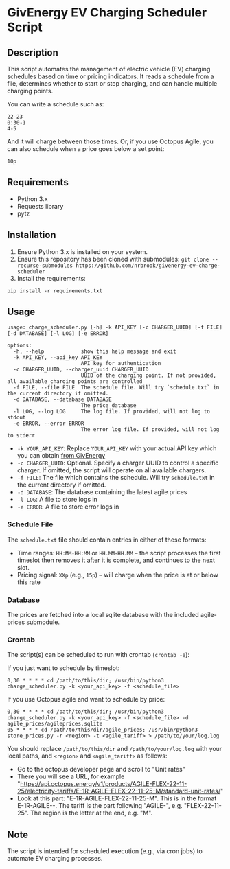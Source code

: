 # GivEnergy EV Charging Scheduler Script

## Description
This script automates the management of electric vehicle (EV) charging schedules based on time or pricing indicators. It reads a schedule from a file, determines whether to start or stop charging, and can handle multiple charging points.

You can write a schedule such as:
```
22-23
0:30-1
4-5
```
And it will charge between those times. Or, if you use Octopus Agile, you can also schedule when a price goes below a set point:
```
10p
```

## Requirements
- Python 3.x
- Requests library
- pytz

## Installation
1. Ensure Python 3.x is installed on your system.
2. Ensure this repository has been cloned with submodules: `git clone --recurse-submodules https://github.com/nrbrook/givenergy-ev-charge-scheduler`
3. Install the requirements:

```
pip install -r requirements.txt
```

## Usage
```
usage: charge_scheduler.py [-h] -k API_KEY [-c CHARGER_UUID] [-f FILE] [-d DATABASE] [-l LOG] [-e ERROR]

options:
  -h, --help            show this help message and exit
  -k API_KEY, --api_key API_KEY
                        API key for authentication
  -c CHARGER_UUID, --charger_uuid CHARGER_UUID
                        UUID of the charging point. If not provided, all available charging points are controlled
  -f FILE, --file FILE  The schedule file. Will try `schedule.txt` in the current directory if omitted.
  -d DATABASE, --database DATABASE
                        The price database
  -l LOG, --log LOG     The log file. If provided, will not log to stdout
  -e ERROR, --error ERROR
                        The error log file. If provided, will not log to stderr
```

- `-k YOUR_API_KEY`: Replace `YOUR_API_KEY` with your actual API key which you can obtain [from GivEnergy](https://api.givenergy.cloud/account-settings/api-tokens)
- `-c CHARGER_UUID`: Optional. Specify a charger UUID to control a specific charger. If omitted, the script will operate on all available chargers.
- `-f FILE`: The file which contains the schedule. Will try `schedule.txt` in the current directory if omitted.
- `-d DATABASE`: The database containing the latest agile prices
- `-l LOG`: A file to store logs in
- `-e ERROR`: A file to store error logs in

### Schedule File
The `schedule.txt` file should contain entries in either of these formats:
- Time ranges: `HH:MM-HH:MM` or `HH.MM-HH.MM` – the script processes the first timeslot then removes it after it is complete, and continues to the next slot.
- Pricing signal: `XXp` (e.g., `15p`) – will charge when the price is at or below this rate

### Database

The prices are fetched into a local sqlite database with the included agile-prices submodule.

### Crontab

The script(s) can be scheduled to run with crontab (`crontab -e`):

If you just want to schedule by timeslot:

```
0,30 * * * * cd /path/to/this/dir; /usr/bin/python3 charge_scheduler.py -k <your_api_key> -f <schedule_file>
```

If you use Octopus agile and want to schedule by price:

```
0,30 * * * * cd /path/to/this/dir; /usr/bin/python3 charge_scheduler.py -k <your_api_key> -f <schedule_file> -d agile_prices/agileprices.sqlite
05 * * * * cd /path/to/this/dir/agile_prices; /usr/bin/python3 store_prices.py -r <region> -t <agile_tariff> > /path/to/your/log.log
```

You should replace `/path/to/this/dir` and `/path/to/your/log.log` with your local paths, and `<region>` and `<agile_tariff>` as follows:

- Go to the octopus developer page and scroll to "Unit rates"
- There you will see a URL, for example "https://api.octopus.energy/v1/products/AGILE-FLEX-22-11-25/electricity-tariffs/E-1R-AGILE-FLEX-22-11-25-M/standard-unit-rates/"
- Look at this part: "E-1R-AGILE-FLEX-22-11-25-M". This is in the format E-1R-AGILE-<tariff>-<region>. The tariff is the part following "AGILE-", e.g. "FLEX-22-11-25". The region is the letter at the end, e.g. "M".

## Note
The script is intended for scheduled execution (e.g., via cron jobs) to automate EV charging processes.